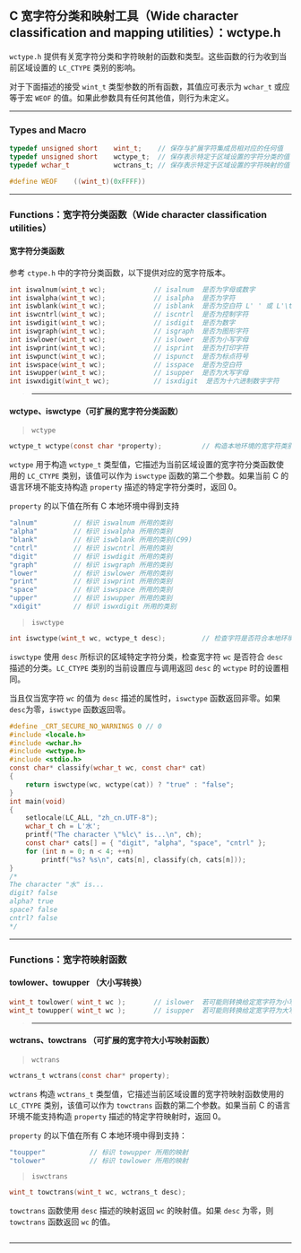 ## C 宽字符分类和映射工具（Wide character classification and mapping utilities）：wctype.h

`wctype.h` 提供有关宽字符分类和字符映射的函数和类型。这些函数的行为收到当前区域设置的 `LC_CTYPE` 类别的影响。

对于下面描述的接受 `wint_t` 类型参数的所有函数，其值应可表示为 `wchar_t` 或应等于宏 `WEOF` 的值。如果此参数具有任何其他值，则行为未定义。

---
### Types and Macro

```c
typedef unsigned short    wint_t;    // 保存与扩展字符集成员相对应的任何值
typedef unsigned short    wctype_t;  // 保存表示特定于区域设置的字符分类的值
typedef wchar_t           wctrans_t; // 保存表示特定于区域设置的字符映射的值

#define WEOF    ((wint_t)(0xFFFF))
```

---
### Functions：宽字符分类函数（Wide character classification utilities）
#### 宽字符分类函数

参考 `ctype.h` 中的字符分类函数，以下提供对应的宽字符版本。

```c
int iswalnum(wint_t wc);            // isalnum  是否为字母或数字
int iswalpha(wint_t wc);            // isalpha  是否为字符
int iswblank(wint_t wc);            // isblank  是否为空白符 L' ' 或 L'\t'
int iswcntrl(wint_t wc);            // iscntrl  是否为控制字符
int iswdigit(wint_t wc);            // isdigit  是否为数字
int iswgraph(wint_t wc);            // isgraph  是否为图形字符
int iswlower(wint_t wc);            // islower  是否为小写字母
int iswprint(wint_t wc);            // isprint  是否为打印字符
int iswpunct(wint_t wc);            // ispunct  是否为标点符号
int iswspace(wint_t wc);            // isspace  是否为空白符
int iswupper(wint_t wc);            // isupper  是否为大写字母
int iswxdigit(wint_t wc);           // isxdigit  是否为十六进制数字字符
```

>---

#### wctype、iswctype（可扩展的宽字符分类函数）

> `wctype`

```c
wctype_t wctype(const char *property);          // 构造本地环境的宽字符类别分类
```

`wctype` 用于构造 `wctype_t` 类型值，它描述为当前区域设置的宽字符分类函数使用的 `LC_CTYPE` 类别，该值可以作为 `iswctype` 函数的第二个参数。如果当前 C 的语言环境不能支持构造 `property` 描述的特定字符分类时，返回 0。

`property` 的以下值在所有 C 本地环境中得到支持

```c
"alnum"	        // 标识 iswalnum 所用的类别
"alpha"	        // 标识 iswalpha 所用的类别
"blank"	        // 标识 iswblank 所用的类别(C99)
"cntrl"	        // 标识 iswcntrl 所用的类别
"digit"	        // 标识 iswdigit 所用的类别
"graph"	        // 标识 iswgraph 所用的类别
"lower"	        // 标识 iswlower 所用的类别
"print"	        // 标识 iswprint 所用的类别
"space"	        // 标识 iswspace 所用的类别
"upper"	        // 标识 iswupper 所用的类别
"xdigit"	    // 标识 iswxdigit 所用的类别
```

> `iswctype`

```c
int iswctype(wint_t wc, wctype_t desc);         // 检查字符是否符合本地环境下的指定宽字符分类
```

`iswctype` 使用 `desc` 所标识的区域特定字符分类，检查宽字符 `wc` 是否符合 `desc` 描述的分类。`LC_CTYPE` 类别的当前设置应与调用返回 `desc` 的 `wctype` 时的设置相同。

当且仅当宽字符 `wc` 的值为 `desc` 描述的属性时，`iswctype` 函数返回非零。如果 `desc`为零，`iswctype` 函数返回零。

```c
#define _CRT_SECURE_NO_WARNINGS 0 // 0
#include <locale.h>
#include <wchar.h>
#include <wctype.h>
#include <stdio.h>
const char* classify(wchar_t wc, const char* cat)
{
    return iswctype(wc, wctype(cat)) ? "true" : "false";
}
int main(void)
{
    setlocale(LC_ALL, "zh_cn.UTF-8");
    wchar_t ch = L'水';
    printf("The character \"%lc\" is...\n", ch);
    const char* cats[] = { "digit", "alpha", "space", "cntrl" };
    for (int n = 0; n < 4; ++n)
        printf("%s? %s\n", cats[n], classify(ch, cats[n]));
}
/*
The character "水" is...
digit? false
alpha? true
space? false
cntrl? false
*/
```

---
### Functions：宽字符映射函数

#### towlower、towupper （大小写转换）

```c
wint_t towlower( wint_t wc );       // islower  若可能则转换给定宽字符为小写
wint_t towupper( wint_t wc );       // isupper  若可能则转换给定宽字符为大写
```

>---

#### wctrans、towctrans （可扩展的宽字符大小写映射函数）

> `wctrans`

```c
wctrans_t wctrans(const char* property);     
```

`wctrans` 构造 `wctrans_t` 类型值，它描述当前区域设置的宽字符映射函数使用的 `LC_CTYPE` 类别，该值可以作为 `towctrans` 函数的第二个参数。如果当前 C 的语言环境不能支持构造 `property` 描述的特定字符映射时，返回 0。

`property` 的以下值在所有 C 本地环境中得到支持：

```c
"toupper"	        // 标识 towupper 所用的映射
"tolower"           // 标识 towlower 所用的映射
```

> `iswctrans`

```c
wint_t towctrans(wint_t wc, wctrans_t desc);
```

`towctrans` 函数使用 `desc` 描述的映射返回 `wc` 的映射值。如果 `desc` 为零，则 `towctrans` 函数返回 `wc` 的值。

```c

```

---
